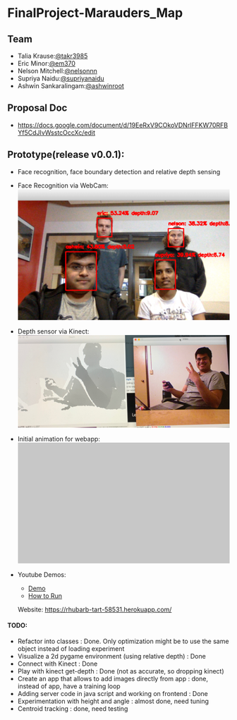 # FinalProject-Marauders_Map

## Team
* Talia Krause:[@takr3985](https://github.com/takr3985)
* Eric Minor:[@em370](https://github.com/em370)
* Nelson Mitchell:[@nelsonnn](https://github.com/nelsonnn)
* Supriya Naidu:[@supriyanaidu](http://github.com/supriyanaidu)
* Ashwin Sankaralingam:[@ashwinroot](https://github.com/ashwinroot)

## Proposal Doc
* https://docs.google.com/document/d/19EeRxV9COkoVDNrlFFKW70RFBYf5CdJIvWsstcOccXc/edit

## Prototype(release v0.0.1):
- Face recognition, face boundary detection and relative depth sensing 
- Face Recognition via WebCam:
![Face Recognition via WebCam](prototype/results.png)
- Depth sensor via Kinect:
![Depth sensor via Kinect](prototype/depth_kinect.jpeg)
- Initial animation for webapp:         
![Initial animation for webapp](prototype/feet.gif)
- Youtube Demos:
  * [Demo](https://youtu.be/TrNAKGQKF4Q)
  * [How to Run](https://youtu.be/pv_LqElPHjc)
  
  
  Website: https://rhubarb-tart-58531.herokuapp.com/

#### TODO:
* Refactor into classes : Done. Only optimization might be to use the same object instead of loading experiment
* Visualize a 2d pygame environment (using relative depth) : Done 
* Connect with Kinect : Done
* Play with kinect get-depth : Done (not as accurate, so dropping kinect)
* Create an app that allows to add images directly from app : done, instead of app, have a training loop
* Adding server code in java script and working on frontend : Done
* Experimentation with height and angle : almost done, need tuning
* Centroid tracking : done, need testing

